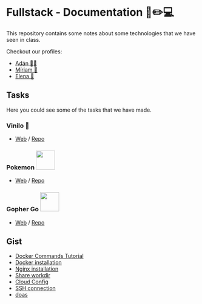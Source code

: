 # Fullstack - Documentation 📔✏️💻
This repository contains some notes about some technologies that we have seen in class.

Checkout our profiles:

* [Adán 🐱‍👤](https://github.com/AdanRL)
* [Míriam 🎈](https://github.com/mnzgarcia)
* [Elena 🤭](https://github.com/elenamsd)


## Tasks
Here you could see some of the tasks that we have made.

### Vinilo 💽
* [Web](https://elenamsd.github.io/vinilo/) / [Repo](https://github.com/elenamsd/vinilo)

### Pokemon <img src="https://c.tenor.com/kodC8PAp4icAAAAj/pikachu-happy.gif" width="50px">
* [Web]() / [Repo](https://github.com/AdanRL/pokemon-battle)


### Gopher Go <img src="https://gist.github.com/brudnak/efd7b887bd7c0441d8bb88ae1c77374a/raw/4629432d2259da168960c36e3801642960e645cf/gopher-workout.gif" width="50px">
* [Web]() / [Repo](https://adanrl.github.io/gopherGo/)



## Gist

* [Docker Commands Tutorial](https://gist.github.com/AdanRL/545f17770d10564173137254b5d3ae73)
* [Docker installation](https://gist.github.com/AdanRL/eef7dd4f104d604cf140b4cd515a7786)
* [Nginx installation](https://gist.github.com/AdanRL/9b994d2f4667b856172d3b7092e287bf)
* [Share workdir](https://gist.github.com/AdanRL/c51b7f7aaad92722aeb38e5d31db90f8)
* [Cloud Config](https://gist.github.com/AdanRL/a019c1f37e640617986ca48f999f69bf)
* [SSH connection](https://gist.github.com/AdanRL/01f7d70d3ef419bcc729b61637cd7bee)
* [doas](https://gist.github.com/mnzgarcia/f91ae66ab781e636cc01fef0c74e539d)